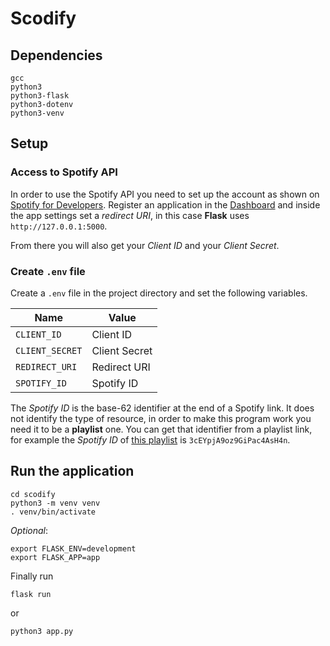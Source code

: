 # Scodify

## Dependencies

```
gcc
python3
python3-flask
python3-dotenv
python3-venv
```

## Setup

### Access to Spotify API

In order to use the Spotify API you need to set up the account as shown on [Spotify for Developers](https://developer.spotify.com/).
Register an application in the [Dashboard](https://developer.spotify.com/dashboard) and inside the app settings set a *redirect URI*, in this case **Flask** uses `http://127.0.0.1:5000`.

From there you will also get your *Client ID* and your *Client Secret*.



### Create `.env` file

Create a `.env` file in the project directory and set the following variables.

| **Name**        | **Value**     |
|-----------------|---------------|
| `CLIENT_ID`     | Client ID     |
| `CLIENT_SECRET` | Client Secret |
| `REDIRECT_URI`  | Redirect URI  |
| `SPOTIFY_ID`    | Spotify ID    |


The *Spotify ID* is the base-62 identifier at the end of a Spotify link. It does not identify the type of resource, in order to make this program work you need it to be a **playlist** one.
You can get that identifier from a playlist link, for example the *Spotify ID* of [this playlist](
https://open.spotify.com/playlist/3cEYpjA9oz9GiPac4AsH4n) is `3cEYpjA9oz9GiPac4AsH4n`.

## Run the application

```
cd scodify
python3 -m venv venv
. venv/bin/activate
```

*Optional*:

```
export FLASK_ENV=development
export FLASK_APP=app
```

Finally run

```
flask run
```

or

```
python3 app.py
```

